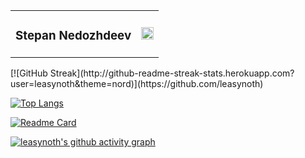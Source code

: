 <table align="left" border="0">
<tr> 
<td> <h3 style="text-align: left"> Stepan Nedozhdeev </h3> </td> 
<td> <div float="right"> <img height="20" src="https://komarev.com/ghpvc/?username=leasynoth&color=blue" /> </div> </td>
</tr>
</table>
<br>
[![GitHub Streak](http://github-readme-streak-stats.herokuapp.com?user=leasynoth&theme=nord)](https://github.com/leasynoth)

[![Top Langs](https://github-readme-stats.vercel.app/api/top-langs/?username=leasynoth&layout=compact&theme=nord)](https://github.com/leasynoth)

[![Readme Card](https://github-readme-stats.vercel.app/api/pin/?username=leasynoth&theme=nord&repo=py_sort)](https://github.com/leasynoth/py_sort)

[![leasynoth's github activity graph](https://activity-graph.herokuapp.com/graph?username=leasynoth&theme=nord)](https://github.com/leasynoth)


